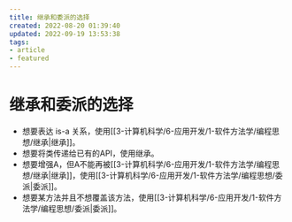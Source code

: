```yaml
---
title: 继承和委派的选择
created: 2022-08-20 01:39:40
updated: 2022-09-19 13:53:38
tags: 
- article
- featured
---
```


# 继承和委派的选择

- 想要表达 is-a 关系，使用[[3-计算机科学/6-应用开发/1-软件方法学/编程思想/继承|继承]]。
- 想要将类传递给已有的API，使用继承。
- 想要增强A，但A不能再被[[3-计算机科学/6-应用开发/1-软件方法学/编程思想/继承|继承]]，使用[[3-计算机科学/6-应用开发/1-软件方法学/编程思想/委派|委派]]。
- 想要某方法并且不想覆盖该方法，使用[[3-计算机科学/6-应用开发/1-软件方法学/编程思想/委派|委派]]。
